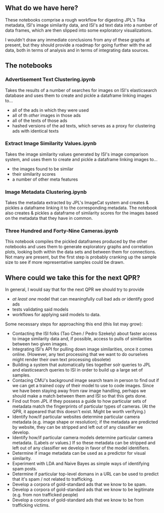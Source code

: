 ## What do we have here?
These notebooks comprise a rough workflow for digesting JPL's Tika metadata, ISI's image similarity data, and ISI's ad text data into a number of data frames, which are then slipped into some exploratory visualizations.

I wouldn't draw any immediate conclusions from any of these graphs at present, but they should provide a roadmap for going further with the ad data, both in terms of analysis and in terms of integrating data sources.

## The notebooks
### Advertisement Text Clustering.ipynb
Takes the results of a number of searches for images on ISI's elasticsearch database and uses them to create and pickle a dataframe linking images to...
* all of the ads in which they were used
* all of th *other* images in those ads
* all of the texts of those ads
* hashed versions of the ad texts, which serves as a proxy for clustering ads with identical texts


### Extract Image Similarity Values.ipynb
Takes the image similarity values generated by ISI's image comparison system, and uses them to create and pickle a dataframe linking images to...
* the images found to be similar
* their similarity scores
* a number of other meta features

### Image Metadata Clustering.ipynb
Takes the metadata extracted by JPL's ImageCat system and creates & pickles a dataframe linking it to the corresponding metadata. The notebook also creates & pickles a dataframe of similarity scores for the images based on the metadata that they have in common.

### Three Hundred and Forty-Nine Cameras.ipynb
This notebook compiles the pickled dataframes produced by the other notebooks and uses them to generate exploratory graphs and correlation plots, looking both within the data sets and between them for connections. Not many are present, but the first step is probably cranking up the sample size to see if more representative samples could be drawn.


## Where could we take this for the next QPR?
In general, I would say that for the next QPR we should try to provide
* *at least one* model that can meaningfully cull bad ads *or* identify good ads
* tests validating said models
* workflows for applying said models to data.

Some necessary steps for approaching this end (this list may grow):
* Contacting the ISI folks (Tao Chen / Pedro Szekely) about faster access to image similarity data and, if possible, access to pulls of similarities between two given images.
* Integrating ISI's API for pulling down image similarities, once it comes online. (However, any text processing that we want to do ourselves might render their own text processing obsolete)
* Building a system that automatically ties together solr queries to JPL and elasticsearch queries to ISI in order to build up a large set of samples.
* Contacing CMU's background image search team in person to find out if we can get a trained copy of their model to use to code images. Since we have been staying away from raw image handling, perhaps we should make a match between them and ISI so that this gets done.
* Find out from JPL if they possess a guide to how particular sets of metadata match the fingerprints of particular types of cameras. (At the QPR, it appeared that this doesn't exist. Might be worth verifying.)
* Identify how/if particular websites determine particular camera metadata (e.g. image shape or resolution); if the metadata are predicted by website, they can be stripped and left out of any classifier we develop.
* Identify how/if particular camera models determine particular camera metadata. (Labels *or* values.) If so these metadata can be stripped and left out of any classifier we develop in favor of the model identifiers.
* Determine if image metadata can be used as a predictor for visual similarity.
* Experiment with LDA and Naive Bayes as simple ways of identifying spam posts.
* Determine if particular top-level domans in a URL can be used to predict that it's spam / not related to trafficking.
* Develop a corpora of gold-standard ads that we know to be spam.
* Develop a corpora of gold-standard ads that we know to be legitimate (e.g. from non trafficked people)
* Develop a corpora of gold-standard ads that we know to be from trafficking victims.
